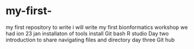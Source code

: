 # my-first-
my first repository to write
i will write my first bionformatics workshop we had ion 23 jan
installaton of tools
install
Git bash R studio
Day two
introduction to share 
navigating files and directory
day three 
Git hub 
